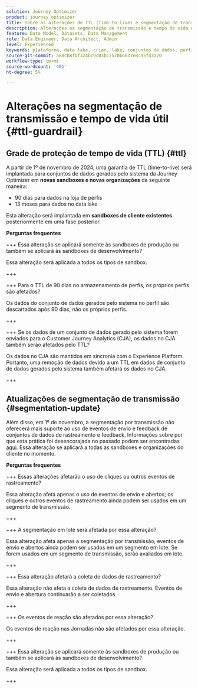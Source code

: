 ```yaml
---
solution: Journey Optimizer
product: journey optimizer
title: Sobre as alterações de TTL (Time-to-live) e segmentação de transmissão
description: Alterações na segmentação de transmissão e tempo de vida útil no Adobe Journey Optimizer
feature: Data Model, Datasets, Data Management
role: Data Engineer, Data Architect, Admin
level: Experienced
keywords: plataforma, data lake, criar, lake, conjuntos de dados, perfil
source-git-commit: a88cb8fbf324bc9c03bc7570b6637e8c95f43a20
workflow-type: tm+mt
source-wordcount: '401'
ht-degree: 5%

---
```



# Alterações na segmentação de transmissão e tempo de vida útil {#ttl-guardrail}

## Grade de proteção de tempo de vida (TTL) {#ttl}

A partir de 1º de novembro de 2024, uma garantia de TTL (time-to-live) será implantada para conjuntos de dados gerados pelo sistema da Journey Optimizer em **novas sandboxes e novas organizações** da seguinte maneira:

* 90 dias para dados na loja de perfis
* 13 meses para dados no data lake

Esta alteração será implantada em **sandboxes de cliente existentes** posteriormente em uma fase posterior.

**Perguntas frequentes**

+++ Essa alteração se aplicará somente às sandboxes de produção ou também se aplicará às sandboxes de desenvolvimento?

Essa alteração será aplicada a todos os tipos de sandbox.

+++


+++ Para o TTL de 90 dias no armazenamento de perfis, os próprios perfis são afetados?

Os dados do conjunto de dados gerados pelo sistema no perfil são descartados após 90 dias, não os próprios perfis.

+++

+++ Se os dados de um conjunto de dados gerado pelo sistema forem enviados para o Customer Journey Analytics (CJA), os dados no CJA também serão afetados pelo TTL?

Os dados no CJA são mantidos em sincronia com o Experience Platform. Portanto, uma remoção de dados devido a um TTL em dados de conjunto de dados gerados pelo sistema também afetará os dados no CJA.

+++

## Atualizações de segmentação de transmissão {#segmentation-update}

Além disso, em 1º de novembro, a segmentação por transmissão não oferecerá mais suporte ao uso de eventos de envio e feedback de conjuntos de dados de rastreamento e feedback.  Informações sobre por que esta prática foi desencorajada no passado podem ser encontradas [aqui](../audience/about-audiences.md#streaming-segmentation-events-guardrails). Essa alteração se aplicará a todas as sandboxes e organizações do cliente no momento.

**Perguntas frequentes**

+++ Essas alterações afetarão o uso de cliques ou outros eventos de rastreamento?

Essa alteração afeta apenas o uso de eventos de envio e abertos; os cliques e outros eventos de rastreamento ainda podem ser usados em um segmento de transmissão.

+++

+++ A segmentação em lote será afetada por essa alteração?

Essa alteração afeta apenas a segmentação por transmissão; eventos de envio e abertos ainda podem ser usados em um segmento em lote. Se forem usados em um segmento de transmissão, serão avaliados em lote.

+++

+++ Essa alteração afetará a coleta de dados de rastreamento?

Essa alteração não afeta a coleta de dados de rastreamento. Eventos de envio e abertura continuarão a ser coletados.

+++


+++ Os eventos de reação são afetados por essa alteração?

Os eventos de reação nas Jornadas não são afetados por essa alteração.

+++


+++ Essa alteração se aplicará somente às sandboxes de produção ou também se aplicará às sandboxes de desenvolvimento?

Essa alteração será aplicada a todos os tipos de sandbox.

+++